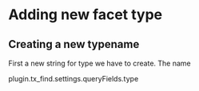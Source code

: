 # Adding new facet type

## Creating a new typename

First a new string for type we have to create. The name 

plugin.tx_find.settings.queryFields.type
